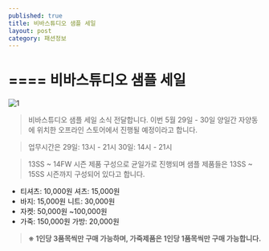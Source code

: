 ```yaml
---
published: true
title: 비바스튜디오 샘플 세일
layout: post
category: 패션정보
---
```

====
비바스튜디오 샘플 세일
====

![1](https://lh3.googleusercontent.com/N2uQ-xWJct7BdpIiZGpBGOUiP2TA1ZgblnizUoGwXrtUHP6gZde5RSwiwYSB07SBNNvOYg=s8)


>비바스튜디오 샘플 세일 소식 전달합니다.
이번 5월 29일 - 30일 양일간 자양동에 위치한 오프라인 스토어에서 진행될 예정이라고 합니다.

>업무시간은 
29일: 13시 - 21시
30일: 14시 - 21시

>13SS ~ 14FW 시즌 제품 구성으로 균일가로 진행되며
샘플 제품들은 13SS ~ 15SS 시즌까지 구성되어 있다고 합니다.
>
- 티셔츠: 10,000원 셔츠: 15,000원
- 바지: 15,000원 니트: 30,000원
- 자켓: 50,000원 ~100,000원
- 가죽: 150,000원 가방: 20,000원

>**※ 1인당 3품목씩만 구매 가능하며, 가죽제품은 1인당 1품목씩만 구매 가능합니다.**
